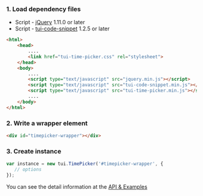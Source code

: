 ### 1. Load dependency files
* Script - [jQuery](https://github.com/jquery/jquery) 1.11.0 or later
* Script - [tui-code-snippet](https://github.com/nhnent/tui.code-snippet) 1.2.5 or later

```html
<html>
    <head>
        ....
        <link href="tui-time-picker.css" rel="stylesheet">
    </head>
    <body>
        ....
        <script type="text/javascript" src="jquery.min.js"></script>
        <script type="text/javascript" src="tui-code-snippet.min.js"></script>
        <script type="text/javascript" src="tui-time-picker.min.js"></script>
        ....
    </body>
</html>
```

### 2. Write a wrapper element

```html
<div id="timepicker-wrapper"></div>
```

### 3. Create instance

```js
var instance = new tui.TimePicker('#timepicker-wrapper', {
   // options
});
```

You can see the detail information at the [API & Examples](https://nhnent.github.io/tui.time-picker/latest)
